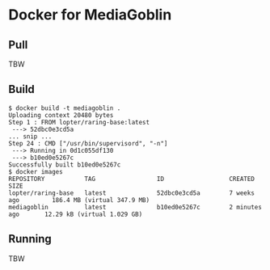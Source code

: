 # Docker for MediaGoblin

## Pull

TBW

## Build 

    $ docker build -t mediagoblin .
    Uploading context 20480 bytes
    Step 1 : FROM lopter/raring-base:latest
     ---> 52dbc0e3cd5a
    ... snip ...
    Step 24 : CMD ["/usr/bin/supervisord", "-n"]
     ---> Running in 0d1c055df130
     ---> b10ed0e5267c
    Successfully built b10ed0e5267c
    $ docker images
    REPOSITORY           TAG                 ID                  CREATED             SIZE
    lopter/raring-base   latest              52dbc0e3cd5a        7 weeks ago         186.4 MB (virtual 347.9 MB)
    mediagoblin          latest              b10ed0e5267c        2 minutes ago       12.29 kB (virtual 1.029 GB)

## Running

TBW
